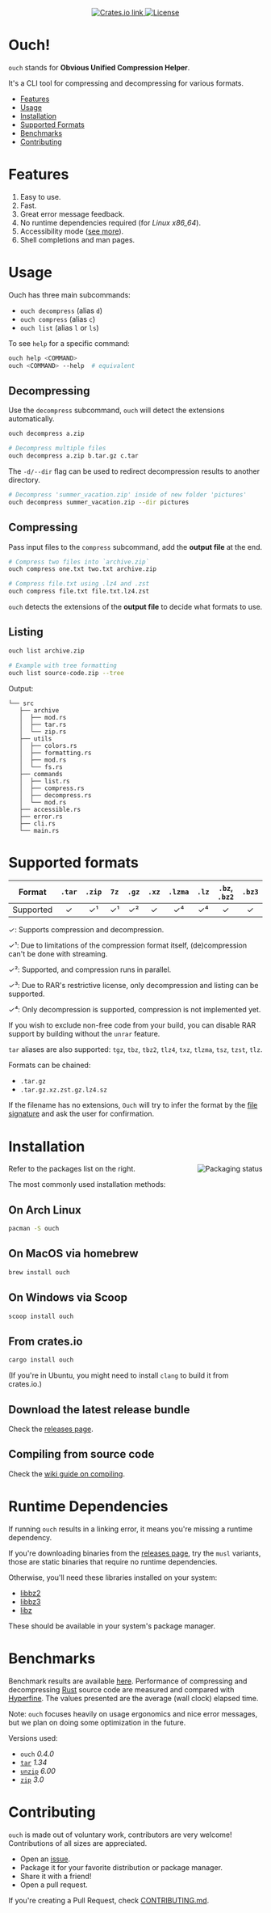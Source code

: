 <p align="center">
  <a href="https://crates.io/crates/ouch">
    <img src="https://img.shields.io/crates/v/ouch?color=6090FF&style=flat-square" alt="Crates.io link">
  </a>
  <a href="https://github.com/ouch-org/ouch/blob/main/LICENSE">
    <img src="https://img.shields.io/crates/l/ouch?color=6090FF&style=flat-square" alt="License">
  </a>
</p>

# Ouch!

`ouch` stands for **Obvious Unified Compression Helper**.

It's a CLI tool for compressing and decompressing for various formats.

- [Features](#features)
- [Usage](#usage)
- [Installation](#installation)
- [Supported Formats](#supported-formats)
- [Benchmarks](#benchmarks)
- [Contributing](#contributing)

# Features

1. Easy to use.
2. Fast.
3. Great error message feedback.
4. No runtime dependencies required (for _Linux x86_64_).
5. Accessibility mode ([see more](https://github.com/ouch-org/ouch/wiki/Accessibility)).
6. Shell completions and man pages.

# Usage

Ouch has three main subcommands:

- `ouch decompress` (alias `d`)
- `ouch compress` (alias `c`)
- `ouch list` (alias `l` or `ls`)

To see `help` for a specific command:

```sh
ouch help <COMMAND>
ouch <COMMAND> --help  # equivalent
```

## Decompressing

Use the `decompress` subcommand, `ouch` will detect the extensions automatically.

```sh
ouch decompress a.zip

# Decompress multiple files
ouch decompress a.zip b.tar.gz c.tar
```

The `-d/--dir` flag can be used to redirect decompression results to another directory.

```sh
# Decompress 'summer_vacation.zip' inside of new folder 'pictures'
ouch decompress summer_vacation.zip --dir pictures
```

## Compressing

Pass input files to the `compress` subcommand, add the **output file** at the end.

```sh
# Compress two files into `archive.zip`
ouch compress one.txt two.txt archive.zip

# Compress file.txt using .lz4 and .zst
ouch compress file.txt file.txt.lz4.zst
```

`ouch` detects the extensions of the **output file** to decide what formats to use.

## Listing

```sh
ouch list archive.zip

# Example with tree formatting
ouch list source-code.zip --tree
```

Output:

```
└── src
   ├── archive
   │  ├── mod.rs
   │  ├── tar.rs
   │  └── zip.rs
   ├── utils
   │  ├── colors.rs
   │  ├── formatting.rs
   │  ├── mod.rs
   │  └── fs.rs
   ├── commands
   │  ├── list.rs
   │  ├── compress.rs
   │  ├── decompress.rs
   │  └── mod.rs
   ├── accessible.rs
   ├── error.rs
   ├── cli.rs
   └── main.rs
```

# Supported formats

| Format    | `.tar` | `.zip` | `7z` | `.gz` | `.xz` | `.lzma` | `.lz` | `.bz`, `.bz2` | `.bz3` | `.lz4` | `.sz` (Snappy) | `.zst` | `.rar` | `.br` |
|:---------:|:---:|:---:|:---:|:---:|:---:|:---:|:---:|:---:|:---:|:---:|:---:|:---:|:---:|:---:|
| Supported | ✓ | ✓¹ | ✓¹ | ✓² | ✓ | ✓⁴ | ✓⁴ | ✓ | ✓ | ✓ | ✓² | ✓² | ✓³ | ✓ |

✓: Supports compression and decompression.

✓¹: Due to limitations of the compression format itself, (de)compression can't be done with streaming.

✓²: Supported, and compression runs in parallel.

✓³: Due to RAR's restrictive license, only decompression and listing can be supported.

✓⁴: Only decompression is supported, compression is not implemented yet.

If you wish to exclude non-free code from your build, you can disable RAR support
by building without the `unrar` feature.

`tar` aliases are also supported: `tgz`, `tbz`, `tbz2`, `tlz4`, `txz`, `tlzma`, `tsz`, `tzst`, `tlz`.

Formats can be chained:

- `.tar.gz`
- `.tar.gz.xz.zst.gz.lz4.sz`

If the filename has no extensions, `Ouch` will try to infer the format by the [file signature](https://en.wikipedia.org/wiki/List_of_file_signatures) and ask the user for confirmation.

# Installation

<a href="https://repology.org/project/ouch/versions">
  <img align="right" src="https://repology.org/badge/vertical-allrepos/ouch.svg" alt="Packaging status" />
</a>

Refer to the packages list on the right.

The most commonly used installation methods:

## On Arch Linux

```bash
pacman -S ouch
```

## On MacOS via homebrew

```cmd
brew install ouch
```

## On Windows via Scoop

```cmd
scoop install ouch
```

## From crates.io

```bash
cargo install ouch
```

(If you're in Ubuntu, you might need to install `clang` to build it from crates.io.)

## Download the latest release bundle

Check the [releases page](https://github.com/ouch-org/ouch/releases).

## Compiling from source code

Check the [wiki guide on compiling](https://github.com/ouch-org/ouch/wiki/Compiling-and-installing-from-source-code).

# Runtime Dependencies

If running `ouch` results in a linking error, it means you're missing a runtime dependency.

If you're downloading binaries from the [releases page](https://github.com/ouch-org/ouch/releases), try the `musl` variants, those are static binaries that require no runtime dependencies.

Otherwise, you'll need these libraries installed on your system:

* [libbz2](https://www.sourceware.org/bzip2)
* [libbz3](https://github.com/kspalaiologos/bzip3)
* [libz](https://www.zlib.net)

These should be available in your system's package manager.

# Benchmarks

Benchmark results are available [here](benchmarks/results.md).
Performance of compressing and decompressing
[Rust](https://github.com/rust-lang/rust) source code are measured and compared with
[Hyperfine](https://github.com/sharkdp/hyperfine).
The values presented are the average (wall clock) elapsed time.

Note: `ouch` focuses heavily on usage ergonomics and nice error messages, but
we plan on doing some optimization in the future.

Versions used:

- `ouch` _0.4.0_
- [`tar`] _1.34_
- [`unzip`][infozip] _6.00_
- [`zip`][infozip] _3.0_

# Contributing

`ouch` is made out of voluntary work, contributors are very welcome! Contributions of all sizes are appreciated.

- Open an [issue](https://github.com/ouch-org/ouch/issues).
- Package it for your favorite distribution or package manager.
- Share it with a friend!
- Open a pull request.

If you're creating a Pull Request, check [CONTRIBUTING.md](./CONTRIBUTING.md).

[`tar`]: https://www.gnu.org/software/tar/
[infozip]: http://www.info-zip.org/
